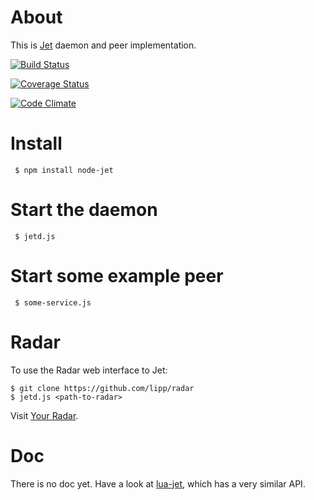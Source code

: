 # About

This is [Jet](http://jetbus.io/) daemon and peer
implementation.

[![Build Status](https://travis-ci.org/lipp/node-jet.svg?branch=master)](https://travis-ci.org/lipp/node-jet)

[![Coverage Status](https://coveralls.io/repos/lipp/node-jet/badge.png?branch=master)](https://coveralls.io/r/lipp/node-jet?branch=master)

[![Code Climate](https://codeclimate.com/github/lipp/node-jet/badges/gpa.svg)](https://codeclimate.com/github/lipp/node-jet)


# Install

     $ npm install node-jet

# Start the daemon

     $ jetd.js

# Start some example peer

     $ some-service.js

# Radar

To use the Radar web interface to Jet:

    $ git clone https://github.com/lipp/radar
    $ jetd.js <path-to-radar>

Visit [Your Radar](http://localhost:8080).

# Doc

There is no doc yet. Have a look at
[lua-jet](https://github.com/lipp/lua-jet), which has a very similar API.
